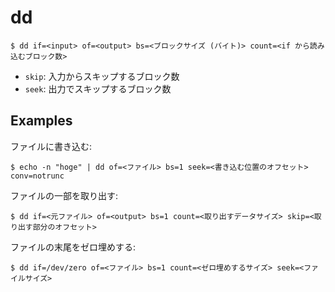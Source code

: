 # dd

```
$ dd if=<input> of=<output> bs=<ブロックサイズ (バイト)> count=<if から読み込むブロック数>
```

- `skip`: 入力からスキップするブロック数
- `seek`: 出力でスキップするブロック数

## Examples

ファイルに書き込む:

```
$ echo -n "hoge" | dd of=<ファイル> bs=1 seek=<書き込む位置のオフセット> conv=notrunc
```

ファイルの一部を取り出す:

```
$ dd if=<元ファイル> of=<output> bs=1 count=<取り出すデータサイズ> skip=<取り出す部分のオフセット>
```

ファイルの末尾をゼロ埋めする:

```
$ dd if=/dev/zero of=<ファイル> bs=1 count=<ゼロ埋めするサイズ> seek=<ファイルサイズ>
```
